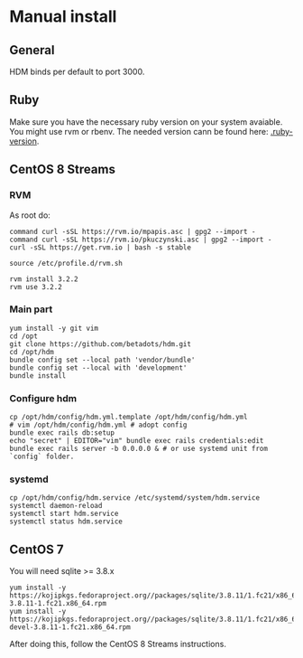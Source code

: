 # Manual install

## General

HDM binds per default to port 3000.

## Ruby

Make sure you have the necessary ruby version on your system avaiable. You might use rvm or rbenv.
The needed version cann be found here: [.ruby-version](.ruby-version).

## CentOS 8 Streams

### **RVM**

As root do:

    command curl -sSL https://rvm.io/mpapis.asc | gpg2 --import -
    command curl -sSL https://rvm.io/pkuczynski.asc | gpg2 --import -
    curl -sSL https://get.rvm.io | bash -s stable

    source /etc/profile.d/rvm.sh

    rvm install 3.2.2
    rvm use 3.2.2

### **Main part**

    yum install -y git vim
    cd /opt
    git clone https://github.com/betadots/hdm.git
    cd /opt/hdm
    bundle config set --local path 'vendor/bundle'
    bundle config set --local with 'development'
    bundle install

### **Configure hdm**

    cp /opt/hdm/config/hdm.yml.template /opt/hdm/config/hdm.yml
    # vim /opt/hdm/config/hdm.yml # adopt config
    bundle exec rails db:setup
    echo "secret" | EDITOR="vim" bundle exec rails credentials:edit
    bundle exec rails server -b 0.0.0.0 & # or use systemd unit from `config` folder.

### **systemd**

    cp /opt/hdm/config/hdm.service /etc/systemd/system/hdm.service
    systemctl daemon-reload
    systemctl start hdm.service
    systemctl status hdm.service

## CentOS 7

You will need sqlite >= 3.8.x

    yum install -y https://kojipkgs.fedoraproject.org//packages/sqlite/3.8.11/1.fc21/x86_64/sqlite-3.8.11-1.fc21.x86_64.rpm
    yum install -y https://kojipkgs.fedoraproject.org//packages/sqlite/3.8.11/1.fc21/x86_64/sqlite-devel-3.8.11-1.fc21.x86_64.rpm

After doing this, follow the CentOS 8 Streams instructions.
